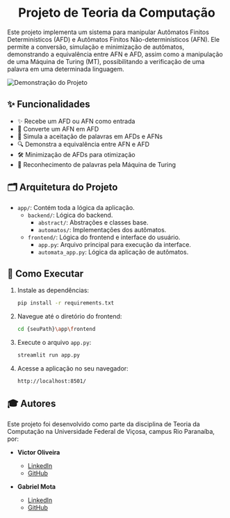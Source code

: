 <div align="center">
  <h1>Projeto de Teoria da Computação</h1>
</div>

Este projeto implementa um sistema para manipular Autômatos Finitos Determinísticos (AFD) e Autômatos Finitos Não-determinísticos (AFN). Ele permite a conversão, simulação e minimização de autômatos, demonstrando a equivalência entre AFN e AFD, assim como a manipulação de uma Máquina de Turing (MT), possibilitando a verificação de uma palavra em uma determinada linguagem.

![Demonstração do Projeto](https://github.com/user-attachments/assets/f2efa14c-2d3e-4fa7-8e28-d4a5b00a319b)

## ✨ Funcionalidades

- ✨ Recebe um AFD ou AFN como entrada
- 🔄 Converte um AFN em AFD
- 🎯 Simula a aceitação de palavras em AFDs e AFNs
- 🔍 Demonstra a equivalência entre AFN e AFD
- 🛠️ Minimização de AFDs para otimização
- 📜 Reconhecimento de palavras pela Máquina de Turing

## 🗂️ Arquitetura do Projeto

- `app/`: Contém toda a lógica da aplicação.
  - `backend/`: Lógica do backend.
    - `abstract/`: Abstrações e classes base.
    - `automatos/`: Implementações dos autômatos.
  - `frontend/`: Lógica do frontend e interface do usuário.
    - `app.py`: Arquivo principal para execução da interface.
    - `automata_app.py`: Lógica da aplicação de autômatos.

## 🚀 Como Executar

1. Instale as dependências:
    ```bash
    pip install -r requirements.txt
    ```

2. Navegue até o diretório do frontend:
    ```bash
    cd {seuPath}\app\frontend
    ```

3. Execute o arquivo `app.py`:
    ```bash
    streamlit run app.py
    ```

4. Acesse a aplicação no seu navegador:
    ```bash
    http://localhost:8501/
    ```

## 🎓 Autores

Este projeto foi desenvolvido como parte da disciplina de Teoria da Computação na Universidade Federal de Viçosa, campus Rio Paranaíba, por:

- **Victor Oliveira**
  - [LinkedIn](https://www.linkedin.com/in/victor-alves-de-oliveira/)
  - [GitHub](https://github.com/VictorAlves08)

- **Gabriel Mota**
  - [LinkedIn](https://www.linkedin.com/in/gabriel-mota-a58899185/)
  - [GitHub](https://github.com/gslmota)
